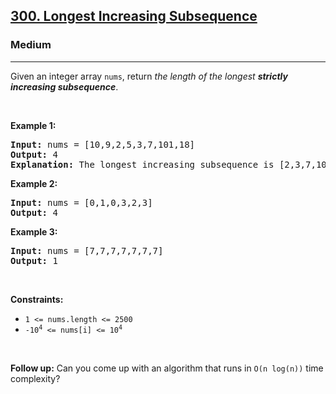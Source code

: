 <h2><a href="https://leetcode.com/problems/longest-increasing-subsequence/solutions/74824/java-python-binary-search-o-nlogn-time-with-explanation/">300. Longest Increasing Subsequence</a></h2><h3>Medium</h3><hr><p>Given an integer array <code>nums</code>, return <em>the length of the longest <strong>strictly increasing </strong></em><span data-keyword="subsequence-array"><em><strong>subsequence</strong></em></span>.</p>

<p>&nbsp;</p>
<p><strong class="example">Example 1:</strong></p>

<pre>
<strong>Input:</strong> nums = [10,9,2,5,3,7,101,18]
<strong>Output:</strong> 4
<strong>Explanation:</strong> The longest increasing subsequence is [2,3,7,101], therefore the length is 4.
</pre>

<p><strong class="example">Example 2:</strong></p>

<pre>
<strong>Input:</strong> nums = [0,1,0,3,2,3]
<strong>Output:</strong> 4
</pre>

<p><strong class="example">Example 3:</strong></p>

<pre>
<strong>Input:</strong> nums = [7,7,7,7,7,7,7]
<strong>Output:</strong> 1
</pre>

<p>&nbsp;</p>
<p><strong>Constraints:</strong></p>

<ul>
	<li><code>1 &lt;= nums.length &lt;= 2500</code></li>
	<li><code>-10<sup>4</sup> &lt;= nums[i] &lt;= 10<sup>4</sup></code></li>
</ul>

<p>&nbsp;</p>
<p><b>Follow up:</b>&nbsp;Can you come up with an algorithm that runs in&nbsp;<code>O(n log(n))</code> time complexity?</p>

